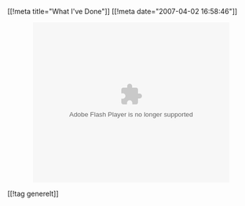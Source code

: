 [[!meta  title="What I&#039;ve Done"]]
[[!meta  date="2007-04-02 16:58:46"]]
<div align="center"><embed style="width:400px; height:326px;" id="VideoPlayback" type="application/x-shockwave-flash" src="http://video.google.com/googleplayer.swf?docId=5144592126554880142&hl=en" flashvars=""> </embed></div>

[[!tag  generelt]]